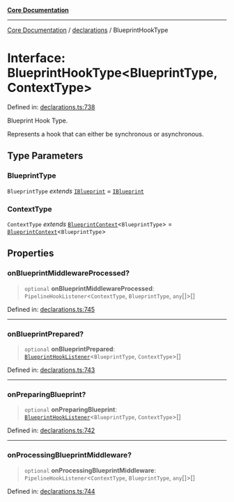 [**Core Documentation**](../../README.md)

***

[Core Documentation](../../README.md) / [declarations](../README.md) / BlueprintHookType

# Interface: BlueprintHookType\<BlueprintType, ContextType\>

Defined in: [declarations.ts:738](https://github.com/stonemjs/core/blob/b1f29857c7f1e529739f22d486494bed3b22d2c6/src/declarations.ts#L738)

Blueprint Hook Type.

Represents a hook that can either be synchronous or asynchronous.

## Type Parameters

### BlueprintType

`BlueprintType` *extends* [`IBlueprint`](../type-aliases/IBlueprint.md) = [`IBlueprint`](../type-aliases/IBlueprint.md)

### ContextType

`ContextType` *extends* [`BlueprintContext`](BlueprintContext.md)\<`BlueprintType`\> = [`BlueprintContext`](BlueprintContext.md)\<`BlueprintType`\>

## Properties

### onBlueprintMiddlewareProcessed?

> `optional` **onBlueprintMiddlewareProcessed**: `PipelineHookListener`\<`ContextType`, `BlueprintType`, `any`[]\>[]

Defined in: [declarations.ts:745](https://github.com/stonemjs/core/blob/b1f29857c7f1e529739f22d486494bed3b22d2c6/src/declarations.ts#L745)

***

### onBlueprintPrepared?

> `optional` **onBlueprintPrepared**: [`BlueprintHookListener`](../type-aliases/BlueprintHookListener.md)\<`BlueprintType`, `ContextType`\>[]

Defined in: [declarations.ts:743](https://github.com/stonemjs/core/blob/b1f29857c7f1e529739f22d486494bed3b22d2c6/src/declarations.ts#L743)

***

### onPreparingBlueprint?

> `optional` **onPreparingBlueprint**: [`BlueprintHookListener`](../type-aliases/BlueprintHookListener.md)\<`BlueprintType`, `ContextType`\>[]

Defined in: [declarations.ts:742](https://github.com/stonemjs/core/blob/b1f29857c7f1e529739f22d486494bed3b22d2c6/src/declarations.ts#L742)

***

### onProcessingBlueprintMiddleware?

> `optional` **onProcessingBlueprintMiddleware**: `PipelineHookListener`\<`ContextType`, `BlueprintType`, `any`[]\>[]

Defined in: [declarations.ts:744](https://github.com/stonemjs/core/blob/b1f29857c7f1e529739f22d486494bed3b22d2c6/src/declarations.ts#L744)
